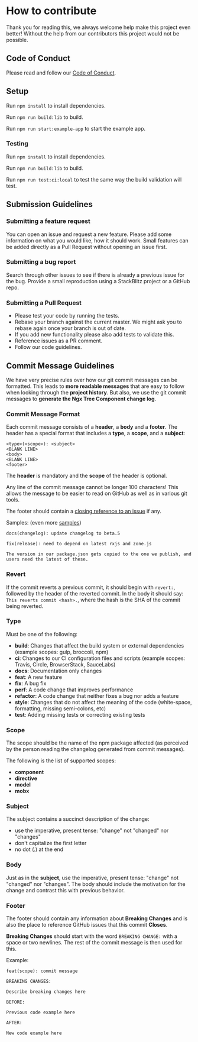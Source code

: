 # How to contribute

Thank you for reading this, we always welcome help make this project even better! Without the help from our contributors this project would not be possible.

## Code of Conduct
Please read and follow our [Code of Conduct][coc].

## Setup

Run `npm install` to install dependencies.

Run `npm run build:lib` to build.

Run `npm run start:example-app` to start the example app.

### Testing

Run `npm install` to install dependencies.

Run `npm run build:lib` to build.

Run `npm run test:ci:local` to test the same way the build validation will test.

## Submission Guidelines

### Submitting a feature request

You can open an issue and request a new feature. Please add some information on what you would like, how it should work. Small features can be added directly as a Pull Request without opening an issue first.

### Submitting a bug report

Search through other issues to see if there is already a previous issue for the bug. Provide a small reproduction using a StackBlitz project or a GitHub repo.

### Submitting a Pull Request

- Please test your code by running the tests.
- Rebase your branch against the current master. We might ask you to rebase again once your branch is out of date.
- If you add new functionality please also add tests to validate this.
- Reference issues as a PR comment.
- Follow our code guidelines.

## Commit Message Guidelines

We have very precise rules over how our git commit messages can be formatted.  This leads to **more
readable messages** that are easy to follow when looking through the **project history**.  But also,
we use the git commit messages to **generate the Ngx Tree Component change log**.

### Commit Message Format

Each commit message consists of a **header**, a **body** and a **footer**. The header has a special
format that includes a **type**, a **scope**, and a **subject**:

```
<type>(<scope>): <subject>
<BLANK LINE>
<body>
<BLANK LINE>
<footer>
```

The **header** is mandatory and the **scope** of the header is optional.

Any line of the commit message cannot be longer 100 characters! This allows the message to be easier
to read on GitHub as well as in various git tools.

The footer should contain a [closing reference to an issue](https://help.github.com/articles/closing-issues-via-commit-messages/) if any.

Samples: (even more [samples](https://github.com/CirclonGroup/angular-tree-component/commits/master))

```
docs(changelog): update changelog to beta.5
```

```
fix(release): need to depend on latest rxjs and zone.js

The version in our package.json gets copied to the one we publish, and users need the latest of these.
```

### Revert

If the commit reverts a previous commit, it should begin with `revert:`, followed by the header of the reverted commit. In the body it should say: `This reverts commit <hash>.`, where the hash is the SHA of the commit being reverted.

### Type

Must be one of the following:

- **build**: Changes that affect the build system or external dependencies (example scopes: gulp, broccoli, npm)
- **ci**: Changes to our CI configuration files and scripts (example scopes: Travis, Circle, BrowserStack, SauceLabs)
- **docs**: Documentation only changes
- **feat**: A new feature
- **fix**: A bug fix
- **perf**: A code change that improves performance
- **refactor**: A code change that neither fixes a bug nor adds a feature
- **style**: Changes that do not affect the meaning of the code (white-space, formatting, missing semi-colons, etc)
- **test**: Adding missing tests or correcting existing tests

### Scope

The scope should be the name of the npm package affected (as perceived by the person reading the changelog generated from commit messages).

The following is the list of supported scopes:

- **component**
- **directive**
- **model**
- **mobx**

### Subject

The subject contains a succinct description of the change:

- use the imperative, present tense: "change" not "changed" nor "changes"
- don't capitalize the first letter
- no dot (.) at the end

### Body

Just as in the **subject**, use the imperative, present tense: "change" not "changed" nor "changes".
The body should include the motivation for the change and contrast this with previous behavior.

### Footer

The footer should contain any information about **Breaking Changes** and is also the place to
reference GitHub issues that this commit **Closes**.

**Breaking Changes** should start with the word `BREAKING CHANGE:` with a space or two newlines. The rest of the commit message is then used for this.

Example:

```
feat(scope): commit message

BREAKING CHANGES:

Describe breaking changes here

BEFORE:

Previous code example here

AFTER:

New code example here
```

[coc]: https://github.com/CirclonGroup/angular-tree-component/blob/master/CODE_OF_CONDUCT.md
